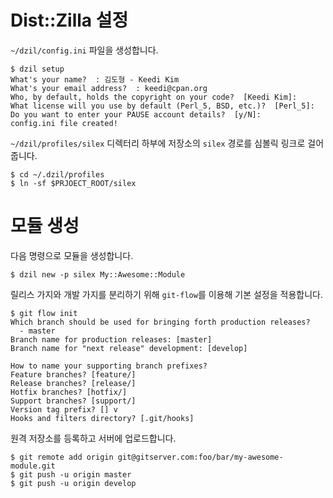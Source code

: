 # Dist::Zilla 설정

`~/dzil/config.ini` 파일을 생성합니다.

    $ dzil setup
    What's your name?  : 김도형 - Keedi Kim
    What's your email address?  : keedi@cpan.org
    Who, by default, holds the copyright on your code?  [Keedi Kim]:
    What license will you use by default (Perl_5, BSD, etc.)?  [Perl_5]:
    Do you want to enter your PAUSE account details?  [y/N]:
    config.ini file created!

`~/dzil/profiles/silex` 디렉터리 하부에 저장소의 `silex` 경로를 심볼릭 링크로 걸어줍니다.

    $ cd ~/.dzil/profiles
    $ ln -sf $PRJOECT_ROOT/silex

# 모듈 생성

다음 명령으로 모듈을 생성합니다.

    $ dzil new -p silex My::Awesome::Module

릴리스 가지와 개발 가지를 분리하기 위해 `git-flow`를 이용해 기본 설정을 적용합니다.

    $ git flow init
    Which branch should be used for bringing forth production releases?
      - master
    Branch name for production releases: [master]
    Branch name for "next release" development: [develop]

    How to name your supporting branch prefixes?
    Feature branches? [feature/]
    Release branches? [release/]
    Hotfix branches? [hotfix/]
    Support branches? [support/]
    Version tag prefix? [] v
    Hooks and filters directory? [.git/hooks]

원격 저장소를 등록하고 서버에 업로드합니다.

    $ git remote add origin git@gitserver.com:foo/bar/my-awesome-module.git
    $ git push -u origin master
    $ git push -u origin develop
